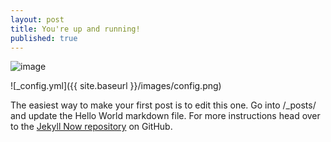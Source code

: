 ```yaml
---
layout: post
title: You're up and running!
published: true
---
```

![image]({{site.baseurl}}/http://res.cloudinary.com/falconblack/image/brandon-holmes-199529j.jpg)

![_config.yml]({{ site.baseurl }}/images/config.png)

The easiest way to make your first post is to edit this one. Go into /_posts/ and update the Hello World markdown file. For more instructions head over to the [Jekyll Now repository](https://github.com/barryclark/jekyll-now) on GitHub.
